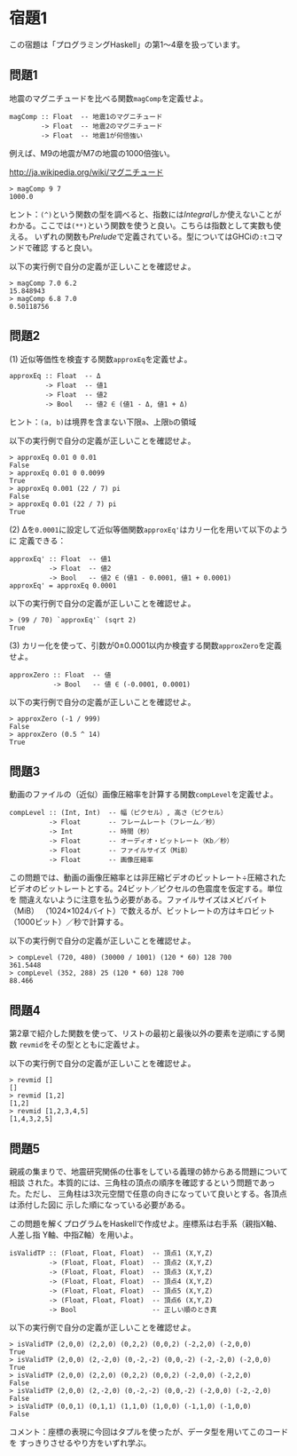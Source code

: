 宿題1
=====

この宿題は「プログラミングHaskell」の第1～4章を扱っています。

問題1
-----

地震のマグニチュードを比べる関数`magComp`を定義せよ。

    magComp :: Float  -- 地震1のマグニチュード
            -> Float  -- 地震2のマグニチュード
            -> Float  -- 地震1が何倍強い

例えば、M9の地震がM7の地震の1000倍強い。

http://ja.wikipedia.org/wiki/マグニチュード

    > magComp 9 7
    1000.0

ヒント：`(^)`という関数の型を調べると、指数には*Integral*しか使えないことが
わかる。ここでは`(**)`という関数を使うと良い。こちらは指数として実数も使える。
いずれの関数も*Prelude*で定義されている。型についてはGHCiの`:t`コマンドで確認
すると良い。

以下の実行例で自分の定義が正しいことを確認せよ。

    > magComp 7.0 6.2
    15.848943
    > magComp 6.8 7.0
    0.50118756

問題2
-----

(1) 近似等価性を検査する関数`approxEq`を定義せよ。

    approxEq :: Float  -- Δ
             -> Float  -- 値1
             -> Float  -- 値2
             -> Bool   -- 値2 ∈ (値1 - Δ, 値1 + Δ)

ヒント：`(a, b)`は境界を含まない下限`a`、上限`b`の領域

以下の実行例で自分の定義が正しいことを確認せよ。

    > approxEq 0.01 0 0.01
    False
    > approxEq 0.01 0 0.0099
    True
    > approxEq 0.001 (22 / 7) pi
    False
    > approxEq 0.01 (22 / 7) pi
    True

(2) Δを`0.0001`に設定して近似等価関数`approxEq'`はカリー化を用いて以下のように
定義できる：

    approxEq' :: Float  -- 値1
              -> Float  -- 値2
              -> Bool   -- 値2 ∈ (値1 - 0.0001, 値1 + 0.0001)
    approxEq' = approxEq 0.0001

以下の実行例で自分の定義が正しいことを確認せよ。

    > (99 / 70) `approxEq'` (sqrt 2)
    True

(3) カリー化を使って、引数が0±0.0001以内か検査する関数`approxZero`を定義せよ。

    approxZero :: Float  -- 値
               -> Bool   -- 値 ∈ (-0.0001, 0.0001)

以下の実行例で自分の定義が正しいことを確認せよ。

    > approxZero (-1 / 999)
    False
    > approxZero (0.5 ^ 14)
    True

問題3
-----

動画のファイルの（近似）画像圧縮率を計算する関数`compLevel`を定義せよ。

    compLevel :: (Int, Int)  -- 幅（ピクセル）, 高さ（ピクセル）
              -> Float       -- フレームレート（フレーム／秒）
              -> Int         -- 時間（秒）
              -> Float       -- オーディオ・ビットレート（Kb／秒）
              -> Float       -- ファイルサイズ（MiB）
              -> Float       -- 画像圧縮率

この問題では、動画の画像圧縮率とは非圧縮ビデオのビットレート÷圧縮された
ビデオのビットレートとする。24ビット／ピクセルの色震度を仮定する。単位を
間違えないように注意を払う必要がある。ファイルサイズはメビバイト（MiB）
（1024×1024バイト）で数えるが、ビットレートの方はキロビット
（1000ビット）／秒で計算する。

以下の実行例で自分の定義が正しいことを確認せよ。

    > compLevel (720, 480) (30000 / 1001) (120 * 60) 128 700
    361.5448
    > compLevel (352, 288) 25 (120 * 60) 128 700
    88.466

問題4
-----

第2章で紹介した関数を使って、リストの最初と最後以外の要素を逆順にする関数
`revmid`をその型とともに定義せよ。

以下の実行例で自分の定義が正しいことを確認せよ。

    > revmid []
    []
    > revmid [1,2]
    [1,2]
    > revmid [1,2,3,4,5]
    [1,4,3,2,5]

問題5
-----

親戚の集まりで、地震研究関係の仕事をしている義理の姉からある問題について相談
された。本質的には、三角柱の頂点の順序を確認するという問題であった。ただし、
三角柱は3次元空間で任意の向きになっていて良いとする。各頂点は添付した図に
示した順になっている必要がある。

この問題を解くプログラムをHaskellで作成せよ。座標系は右手系（親指X軸、人差し指
Y軸、中指Z軸）を用いよ。

    isValidTP :: (Float, Float, Float)  -- 頂点1 (X,Y,Z)
              -> (Float, Float, Float)  -- 頂点2 (X,Y,Z)
              -> (Float, Float, Float)  -- 頂点3 (X,Y,Z)
              -> (Float, Float, Float)  -- 頂点4 (X,Y,Z)
              -> (Float, Float, Float)  -- 頂点5 (X,Y,Z)
              -> (Float, Float, Float)  -- 頂点6 (X,Y,Z)
              -> Bool                   -- 正しい順のとき真

以下の実行例で自分の定義が正しいことを確認せよ。

    > isValidTP (2,0,0) (2,2,0) (0,2,2) (0,0,2) (-2,2,0) (-2,0,0)
    True
    > isValidTP (2,0,0) (2,-2,0) (0,-2,-2) (0,0,-2) (-2,-2,0) (-2,0,0)
    True
    > isValidTP (2,0,0) (2,2,0) (0,2,2) (0,0,2) (-2,0,0) (-2,2,0)
    False
    > isValidTP (2,0,0) (2,-2,0) (0,-2,-2) (0,0,-2) (-2,0,0) (-2,-2,0)
    False
    > isValidTP (0,0,1) (0,1,1) (1,1,0) (1,0,0) (-1,1,0) (-1,0,0)
    False

コメント：座標の表現に今回はタプルを使ったが、データ型を用いてこのコードを
すっきりさせるやり方をいずれ学ぶ。
